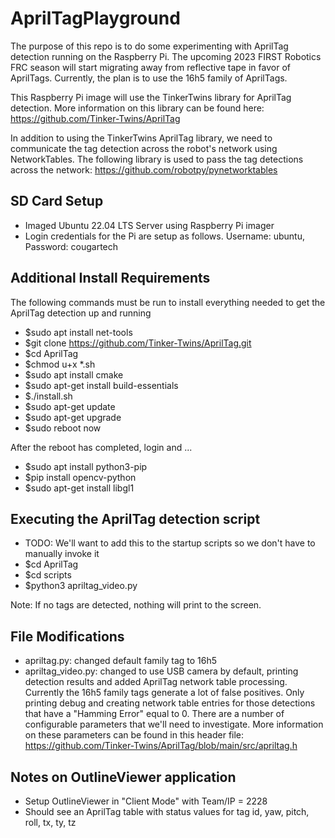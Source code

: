 # AprilTagPlayground

The purpose of this repo is to do some experimenting with AprilTag detection running on the Raspberry Pi. The upcoming 2023 FIRST Robotics FRC season will start migrating away from reflective tape in favor of AprilTags. Currently, the plan is to use the 16h5 family of AprilTags.

This Raspberry Pi image will use the TinkerTwins library for AprilTag detection. More information on this library can be found here: https://github.com/Tinker-Twins/AprilTag

In addition to using the TinkerTwins AprilTag library, we need to communicate the tag detection across the robot's network using NetworkTables. The following library is used to pass the tag detections across the network: https://github.com/robotpy/pynetworktables

## SD Card Setup
- Imaged Ubuntu 22.04 LTS Server using Raspberry Pi imager
- Login credentials for the Pi are setup as follows. Username: ubuntu, Password: cougartech

## Additional Install Requirements

The following commands must be run to install everything needed to get the AprilTag detection up and running

- $sudo apt install net-tools
- $git clone https://github.com/Tinker-Twins/AprilTag.git
- $cd AprilTag
- $chmod u+x *.sh
- $sudo apt install cmake
- $sudo apt-get install build-essentials
- $./install.sh
- $sudo apt-get update
- $sudo apt-get upgrade
- $sudo reboot now

After the reboot has completed, login and ...

- $sudo apt install python3-pip
- $pip install opencv-python
- $sudo apt-get install libgl1

## Executing the AprilTag detection script

- TODO: We'll want to add this to the startup scripts so we don't have to manually invoke it
- $cd AprilTag
- $cd scripts
- $python3 apriltag_video.py

Note: If no tags are detected, nothing will print to the screen.

## File Modifications

- apriltag.py: changed default family tag to 16h5
- apriltag_video.py: changed to use USB camera by default, printing detection results and added AprilTag network table processing. Currently the 16h5 family tags generate a lot of false positives. Only printing debug and creating network table entries for those detections that have a "Hamming Error" equal to 0. There are a number of configurable parameters that we'll need to investigate. More information on these parameters can be found in this header file: https://github.com/Tinker-Twins/AprilTag/blob/main/src/apriltag.h

## Notes on OutlineViewer application

- Setup OutlineViewer in "Client Mode" with Team/IP = 2228
- Should see an AprilTag table with status values for tag id, yaw, pitch, roll, tx, ty, tz
